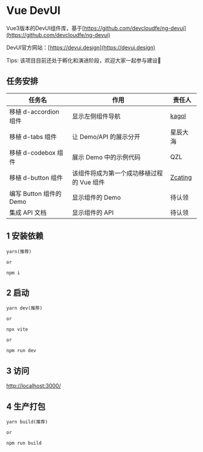 # Vue DevUI

Vue3版本的DevUI组件库，基于[https://github.com/devcloudfe/ng-devui](https://github.com/devcloudfe/ng-devui)

DevUI官方网站：[https://devui.design](https://devui.design)

Tips: 该项目目前还处于孵化和演进阶段，欢迎大家一起参与建设🤝

## 任务安排

|任务名                 |作用                               |责任人|
|--                    |--                                 |--|
|移植 d-accordion 组件  |显示左侧组件导航                      |[kagol](https://github.com/kagol)|
|移植 d-tabs 组件       |让 Demo/API 的展示分开               |星辰大海|
|移植 d-codebox 组件    |展示 Demo 中的示例代码                |QZL|
|移植 d-button 组件     |该组件将成为第一个成功移植过程的 Vue 组件|[Zcating](https://github.com/Zcating)|
|编写 Button 组件的 Demo|显示组件的 Demo                      |待认领|
|集成 API 文档          |显示组件的 API                       |待认领|

## 1 安装依赖

```
yarn(推荐)

or

npm i
```

## 2 启动

```
yarn dev(推荐)

or

npx vite

or

npm run dev
```

## 3 访问

[http://localhost:3000/](http://localhost:3000/)

## 4 生产打包

```
yarn build(推荐)

or

npm run build
```
